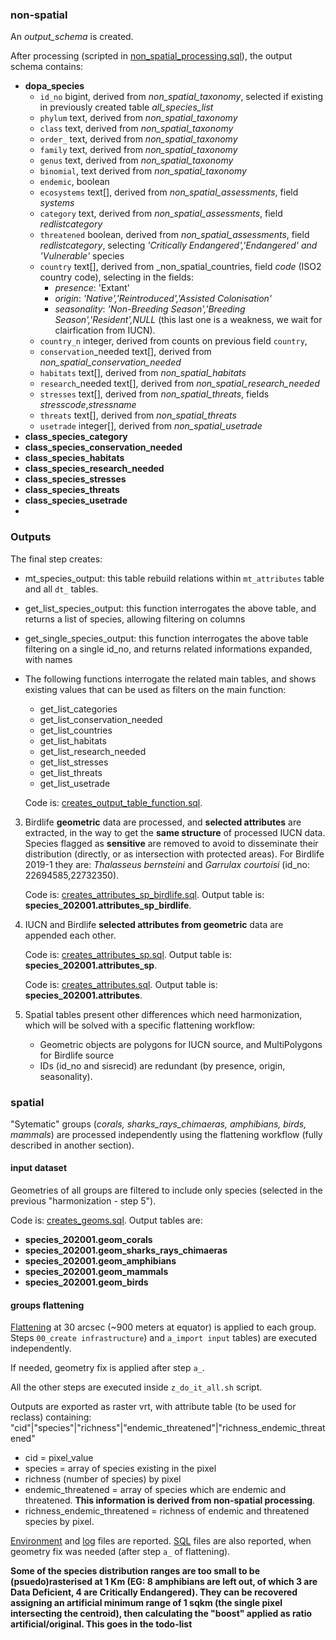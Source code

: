 ### non-spatial

An _output_schema_ is created.

After processing (scripted in [non_spatial_processing.sql](./non_spatial_processing.sql)), the output schema contains:

+  **dopa_species**
   + `id_no` bigint, derived from _non_spatial_taxonomy_, selected if existing in previously created table _all_species_list_
   + `phylum` text, derived from _non_spatial_taxonomy_
   + `class` text, derived from _non_spatial_taxonomy_
   + `order_` text, derived from _non_spatial_taxonomy_
   + `family` text, derived from _non_spatial_taxonomy_
   + `genus` text, derived from _non_spatial_taxonomy_
   + `binomial`, text derived from _non_spatial_taxonomy_
   + `endemic`, boolean
   + `ecosystems` text[], derived from _non_spatial_assessments_, field _systems_
   + `category` text, derived from _non_spatial_assessments_, field _redlistcategory_
   + `threatened` boolean, derived from _non_spatial_assessments_, field _redlistcategory_, selecting _'Critically Endangered','Endangered' and 'Vulnerable'_ species
   + `country` text[], derived from _non_spatial_countries, field _code_ (ISO2 country code), selecting in the fields:
	 +  _presence_: 'Extant'
	 +  _origin_:  _'Native','Reintroduced','Assisted Colonisation'_
	 +  _seasonality_: _'Non-Breeding Season','Breeding Season','Resident',NULL_ (this last one is a weakness, we wait for clairfication from IUCN).
   + `country_n` integer, derived from counts on previous field `country`,
   + `conservation`_needed text[], derived from _non_spatial_conservation_needed_
   + `habitats` text[], derived from _non_spatial_habitats_
   + `research`_needed text[], derived from _non_spatial_research_needed_
   + `stresses` text[], derived from _non_spatial_threats_, fields _stresscode_,_stressname_ 
   + `threats` text[], derived from _non_spatial_threats_
   + `usetrade` integer[], derived from _non_spatial_usetrade_
+  **class_species_category**
+  **class_species_conservation_needed**
+  **class_species_habitats**
+  **class_species_research_needed**
+  **class_species_stresses**
+  **class_species_threats**
+  **class_species_usetrade**
+  

### Outputs

The final step creates:
+  mt_species_output: this table rebuild relations within `mt_attributes` table and all  `dt_` tables.
+  get_list_species_output: this function interrogates the above table, and returns a list of species, allowing filtering on columns
+  get_single_species_output: this function interrogates the above table filtering on a single id_no, and returns related informations expanded, with names
+  The following functions interrogate the related main tables, and shows existing values that can be used as filters on the main function:
   +  get_list_categories
   +  get_list_conservation_needed
   +  get_list_countries
   +  get_list_habitats
   +  get_list_research_needed 
   +  get_list_stresses
   +  get_list_threats
   +  get_list_usetrade


   Code is: [creates_output_table_function.sql](./species_2020/creates_output_table_function.sql).



3.  Birdlife **geometric** data are processed, and **selected attributes** are extracted, in the way to get the **same structure** of processed IUCN data. Species flagged as **sensitive** are removed to avoid to disseminate their distribution (directly, or as intersection with protected areas). For Birdlife 2019-1 they are: *Thalasseus bernsteini* and *Garrulax courtoisi* (id_no: 22694585,22732350).

    Code is: [creates_attributes_sp_birdlife.sql](./species_2020/creates_attributes_sp_birdlife.sql).
    Output table is: **species_202001.attributes_sp_birdlife**.

4.  IUCN and Birdlife **selected attributes from geometric** data are appended each other.

    Code is: [creates_attributes_sp.sql](./species_2020/creates_attributes_sp.sql).
    Output table is: **species_202001.attributes_sp**.
 
	
	Code is: [creates_attributes.sql](./species_2020/creates_attributes.sql).
    Output table is: **species_202001.attributes**.

6.  Spatial tables present other differences which need harmonization, which will be solved with a specific flattening workflow: 
    +  Geometric objects are polygons for IUCN source, and MultiPolygons for Birdlife source
    +  IDs (id_no and sisrecid) are redundant (by presence, origin, seasonality).

### spatial

"Sytematic" groups (_corals, sharks_rays_chimaeras, amphibians, birds, mammals_) are processed independently using the flattening workflow (fully described in another section).

#### input dataset

Geometries of all groups are filtered to include only species (selected in the previous "harmonization - step 5").

Code is: [creates_geoms.sql](./species_2020/creates_geoms.sql).
Output tables are:

+  **species_202001.geom_corals**
+  **species_202001.geom_sharks_rays_chimaeras**
+  **species_202001.geom_amphibians**
+  **species_202001.geom_mammals**
+  **species_202001.geom_birds**

#### groups flattening

[Flattening](../../flattening/) at 30 arcsec (~900 meters at equator) is applied to each group. Steps `00_create infrastructure`) and `a_import input` tables) are executed independently.

If needed, geometry fix is applied after step `a_`.

All the other steps are executed inside `z_do_it_all.sh` script.

Outputs are exported as raster vrt, with attribute table (to be used for reclass) containing:
"cid"|"species"|"richness"|"endemic_threatened"|"richness_endemic_threatened"
+  cid = pixel_value
+  species = array of species existing in the pixel
+  richness (number of species) by pixel
+  endemic_threatened = array of species which are endemic and threatened. **This information is derived from non-spatial processing**.    
+  richness_endemic_threatened = richness of endemic and threatened species by pixel.

[Environment](https://github.com/andreamandrici/dopa_workflow/tree/master/processing/species/species_2020/confs) and [log](https://github.com/andreamandrici/dopa_workflow/tree/master/processing/species/species_2020/logs) files are reported.
[SQL](https://github.com/andreamandrici/dopa_workflow/tree/master/processing/species/species_2020/sql) files are also reported, when geometry fix was needed (after step `a_` of flattening).

**Some of the species distribution ranges are too small to be (psuedo)rasterised at 1 Km (EG: 8 amphibians are left out, of which 3 are Data Deficient, 4 are Critically Endangered). They can be recovered assigning an artificial minimum range of 1 sqkm (the single pixel intersecting the centroid), then calculating the "boost" applied as ratio artificial/original. This goes in the todo-list**

